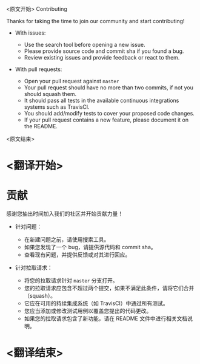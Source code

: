 
<原文开始>
Contributing

Thanks for taking the time to join our community and start contributing!

- With issues:
  - Use the search tool before opening a new issue.
  - Please provide source code and commit sha if you found a bug.
  - Review existing issues and provide feedback or react to them.

- With pull requests:
  - Open your pull request against `master`
  - Your pull request should have no more than two commits, if not you should squash them.
  - It should pass all tests in the available continuous integrations systems such as TravisCI.
  - You should add/modify tests to cover your proposed code changes.
  - If your pull request contains a new feature, please document it on the README.

<原文结束>

# <翻译开始>
# 贡献

感谢您抽出时间加入我们的社区并开始贡献力量！

- 针对问题：
  - 在新建问题之前，请使用搜索工具。
  - 如果您发现了一个 bug，请提供源代码和 commit sha。
  - 查看现有问题，并提供反馈或对其进行回应。

- 针对拉取请求：
  - 将您的拉取请求针对 `master` 分支打开。
  - 您的拉取请求应包含不超过两个提交，如果不满足此条件，请将它们合并（squash）。
  - 它应在可用的持续集成系统（如 TravisCI）中通过所有测试。
  - 您应当添加或修改测试用例以覆盖您提出的代码更改。
  - 如果您的拉取请求包含了新功能，请在 README 文件中进行相关文档说明。

# <翻译结束>

